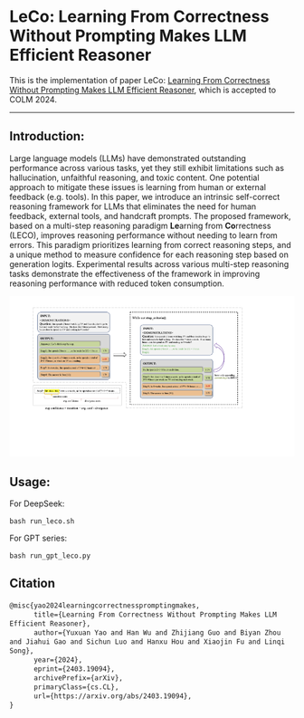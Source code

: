 # LeCo: Learning From Correctness Without Prompting Makes LLM Efficient Reasoner
This is the implementation of paper LeCo: [Learning From Correctness Without Prompting Makes LLM Efficient Reasoner](https://arxiv.org/pdf/2403.19094), which is accepted to COLM 2024.

---

## Introduction:
Large language models (LLMs) have demonstrated outstanding performance across various tasks, yet they still exhibit limitations such as hallucination, unfaithful reasoning, and toxic content. One potential approach to mitigate these issues is learning from human or external feedback (e.g. tools). In this paper, we introduce an intrinsic self-correct reasoning framework for LLMs that eliminates the need for human feedback, external tools, and handcraft prompts. The proposed framework, based on a multi-step reasoning paradigm **Le**arning from **Co**rrectness (LECO), improves reasoning performance without needing to learn from errors. This paradigm prioritizes learning from correct reasoning steps, and a unique method to measure confidence for each reasoning step based on generation logits. Experimental results across various multi-step reasoning tasks demonstrate the effectiveness of the framework in improving reasoning performance with reduced token consumption.

![The framework of LeCo](images/leco_fig.png)

## Usage:
For DeepSeek:

```
bash run_leco.sh
```

For GPT series:

```
bash run_gpt_leco.py
```

## Citation

```
@misc{yao2024learningcorrectnesspromptingmakes,
      title={Learning From Correctness Without Prompting Makes LLM Efficient Reasoner}, 
      author={Yuxuan Yao and Han Wu and Zhijiang Guo and Biyan Zhou and Jiahui Gao and Sichun Luo and Hanxu Hou and Xiaojin Fu and Linqi Song},
      year={2024},
      eprint={2403.19094},
      archivePrefix={arXiv},
      primaryClass={cs.CL},
      url={https://arxiv.org/abs/2403.19094}, 
}
```
